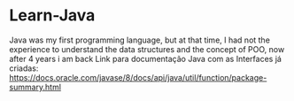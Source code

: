 # Learn-Java
Java was my first programming language, but at that time, I had not the experience to understand the data structures and the concept of POO, now after 4 years  i am back
Link para documentação Java com as Interfaces já criadas: https://docs.oracle.com/javase/8/docs/api/java/util/function/package-summary.html

